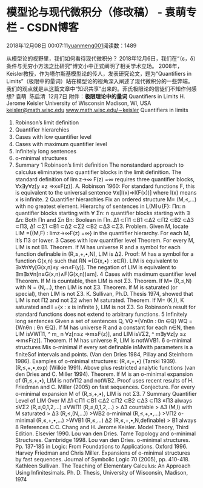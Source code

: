 
# 模型论与现代微积分（修改稿） - 袁萌专栏 - CSDN博客

2018年12月08日 00:07:11[yuanmeng001](https://me.csdn.net/yuanmeng001)阅读数：1489


从模型论的视野里，我们如何看待现代微积分？
2018年12月6日，我们在“（ε，δ）条件与无穷小方法之比研究”博文小中正式阐明了相关学术立场。
2008年，Keisler教授，作为塔尔斯基模型论的传人，发表研究论文，题为“Quantiﬁers in Limits”（极限中的量词）站在模型论的视角深入阐述了现代微积分的一些弊端。
我们的观点就是从这篇文章中“知识共享”出来的。菲氏极限论的信徒们不知作何感想?
袁萌  陈启清  12月7日
附件：**极限理论中的量词**
Quantiﬁers in Limits
H. Jerome Keisler University of Wisconsin Madison, WI, USA keisler@math.wisc.edu www.math.wisc.edu/∼keisler
Quantiﬁers in limits
1. Robinson’s limit deﬁnition
2. Quantiﬁer hierarchies
3. Cases with low quantiﬁer level
4. Cases with maximum quantiﬁer level
5. Inﬁnitely long sentences
6. o-minimal structures
7. Summary
1
Robinson’s limit deﬁnition
The nonstandard approach to calculus eliminates two quantiﬁer blocks in the limit deﬁnition. The standard deﬁnition of
lim z→∞
F(z) =∞ requires three quantiﬁer blocks, ∀x∃y∀z[y ≤z ⇒x≤F(z)]. A. Robinson 1960: For standard functions F, this is equivalent to the universal sentence ∀x[I(x)⇒I(F(x))] where I(x) means x is inﬁnite.
2 Quantiﬁer hierarchies
Fix an ordered structure M= (M,≤,...) with no greatest element.
Hierarchy of sentences in L(M)∪{F}: Πn: n quantiﬁer blocks starting with ∀ Σn: n quantiﬁer blocks starting with ∃ ∆n: Both Πn and Σn Bn: Boolean in Πn. ∆1 ⊂Π1 ⊂B1 ⊂∆2 ⊂Π2 ⊂B2 ⊂∆3 ⊂Π3, ∆1 ⊂Σ1 ⊂B1 ⊂∆2 ⊂Σ2 ⊂B2 ⊂∆3 ⊂Σ3. Problem. Given M, locate LIM ={(M,F) : limz→∞F(z) =∞} in the quantiﬁer hierarchy.
For each M, it’s Π3 or lower.
3 Cases with low quantiﬁer level
Theorem. For every M, LIM is not B1. Theorem. If M has universe R and a symbol for each function deﬁnable in (R,≤,+,•,N), LIM is ∆2. Proof: M has a symbol for a function G(x,n) such that RN ={G(x,•) : x∈R}. LIM is equivalent to ∃x∀n∀y[G(x,n)≤y ⇒n≤F(y)]. The negation of LIM is equivalent to ∃m∃x∀n[n≤G(x,n)∧F(G(x,n))≤m].
4 Cases with maximum quantiﬁer level
Theorem. If M is countable, then LIM is not Σ3. Theorem. If M= (R,≤,N) with N = (N,...), then LIM is not Σ3. Theorem. If M is saturated (or special), then LIM is not Σ3.
K. Sullivan, Ph.D. Thesis 1974, showed that LIM is not Π2 and not Σ2 when M saturated. Theorem. If M= (K,I), K saturated and I ={x : x is inﬁnite }, LIM is not Σ3.
So Robinson’s result for standard functions does not extend to arbitrary functions.
5 Inﬁnitely long sentences
Given a set of sentences Q, VQ ={Vnθn : θn ∈Q} WQ ={Wnθn : θn ∈Q}. If M has universe R and a constant for each n∈N, then LIM isVWΠ1, ^ m_ n ∀z[n≤z ⇒m≤F(z)], and LIM isVΣ2, ^ m∃y∀z[y ≤z ⇒m≤F(z)]. Theorem. If M has universe R, LIM is notWVB1.
6 o-minimal structures
Mis o-minimal if every set deﬁnable inMwith parameters is a ﬁniteSof intervals and points. (Van den Dries 1984, Pillay and Steinhorn 1986).
Examples of o-minimal structures: (R,≤,+,•) (Tarski 1939). (R,≤,+,•,exp) (Wilkie 1991). Above plus restricted analytic functions (van den Dries and C. Miller 1994).
Theorem. If M is an o-minimal expansion of (R,≤,+,•), LIM is notVΠ2 and notWB2. Proof uses recent results of H. Friedman and C. Miller (2005) on fast sequences.
Conjecture. For every o-minimal expansion M of (R,≤,+,•), LIM is not Σ3.
7 Summary
Quantiﬁer Level of LIM Over M ∆1 ⊂Π1 ⊂B1 ⊂∆2 ⊂Π2 ⊂B2 ⊂∆3 ⊂Π3 ≤Π3 always ≤VΣ2 (R,≤,0,1,2,...) ≤VWΠ1 (R,≤,0,1,2,...) > ∆3 countable > ∆3 (M,I) with M saturated > ∆3 (R,≤,(N,...)) >WB2 o-minimal (R,≤,+,•,...) >VΠ2 o-minimal (R,≤,+,•,...) >WVB1 (R,≤,...) ∆2 (R,≤,+,•,N,deﬁnable) > B1 always
8
References
C.C. Chang and H. Jerome Keisler. Model Theory, Third Edition. Elsevier 1990.
Lou van den Dries. Tame Topology and o-minimal Structures. Cambridge 1998.
Lou van den Dries. o-minimal structures. Pp. 137-185 in Logic: From Foundations to Applications. Oxford 1996.
Harvey Friedman and Chris Miller. Expansions of o-minimal structures by fast sequences. Journal of Symbolic Logic 70 (2005), pp. 410-418.
Kathleen Sullivan. The Teaching of Elementary Calculus: An Approach Using Inﬁnitesimals. Ph. D. Thesis, University of Wisconsin, Madison, 1974


